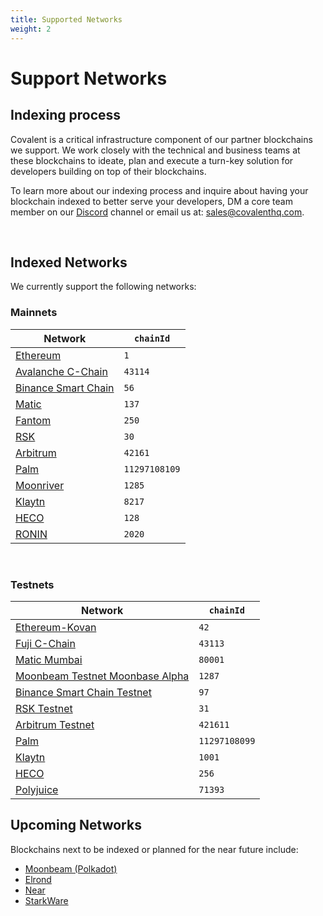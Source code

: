 ```yaml
---
title: Supported Networks
weight: 2
---
```


# Support Networks

## Indexing process

Covalent is a critical infrastructure component of our partner blockchains we support. We work closely with the technical and business teams at these blockchains to ideate, plan and execute a turn-key solution for developers building on top of their blockchains.

To learn more about our indexing process and inquire about having your blockchain indexed to better serve your developers, DM a core team member on our [Discord](https://discord.gg/M4aRubV) channel or email us at: sales@covalenthq.com.

&nbsp;

## Indexed Networks

We currently support the following networks:

### Mainnets

<TableWrap>

| Network                                  | `chainId` |
| ---------------------------------------- | --------- |
| [Ethereum](/docs/networks/ethereum)           | `1`       |
| [Avalanche C-Chain](/docs/networks/avalanche) | `43114`   |
| [Binance Smart Chain](/docs/networks/bsc)     | `56`      |
| [Matic](/docs/networks/matic)                 | `137`     |
| [Fantom](/docs/networks/fantom)               | `250`     |
| [RSK](/docs/networks/rsk)                     | `30`     |
| [Arbitrum](/docs/networks/arbitrum)           | `42161`     |
| [Palm](/docs/networks/palm)                   | `11297108109`     |
| [Moonriver](/docs/networks/moonriver)         | `1285` |
| [Klaytn](/docs/networks/klaytn)               | `8217` |
| [HECO](/docs/networks/heco)               | `128` |
| [RONIN](/docs/networks/ronin)               | `2020` |

</TableWrap>

&nbsp;

### Testnets

<TableWrap>

| Network                             | `chainId` |
| ----------------------------------- | --------- |
| [Ethereum-Kovan](/docs/networks/ethereum) | `42`   |
| [Fuji C-Chain](/docs/networks/avalanche) | `43113`   |
| [Matic Mumbai](/docs/networks/matic)     | `80001`   |
| [Moonbeam Testnet Moonbase Alpha](/docs/networks/moonbeam)     | `1287`   |
| [Binance Smart Chain Testnet](/docs/networks/bsc)     | `97`   |
| [RSK Testnet](/docs/networks/rsk)               | `31`     |
| [Arbitrum Testnet](/docs/networks/arbitrum)               | `421611`     |
| [Palm](/docs/networks/palm)                   | `11297108099`     |
| [Klaytn](/docs/networks/klaytn)                   | `1001`     |
| [HECO](/docs/networks/heco)               | `256` |
| [Polyjuice](/docs/networks/polyjuice)               | `71393` |
</TableWrap>

## Upcoming Networks

Blockchains next to be indexed or planned for the near future include:
* [Moonbeam (Polkadot)](https://moonbeam.network/)
* [Elrond](https://elrond.com/)
* [Near](https://near.org/)
* [StarkWare](https://starkware.co/)
